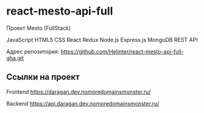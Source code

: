 # react-mesto-api-full
Проект Mesto (FullStack)

JavaScript
HTML5
CSS
React
Redux
Node.js
Express.js
MongoDB
REST API


Адрес репозитория: https://github.com/Helinter/react-mesto-api-full-gha.git

## Ссылки на проект

Frontend https://daragan.dev.nomoredomainsmonster.ru/

Backend https://api.daragan.dev.nomoredomainsmonster.ru/
